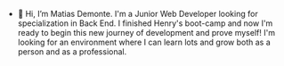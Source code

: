- 👋 Hi, I’m Matias Demonte. I'm a Junior Web Developer looking for specialization in Back End. I finished Henry's boot-camp and now I'm ready to begin this new journey of development and prove myself! I'm looking for an environment where I can learn lots and grow both as a person and as a professional.


<!---
vraktos/vraktos is a ✨ special ✨ repository because its `README.md` (this file) appears on your GitHub profile.
You can click the Preview link to take a look at your changes.
--->

